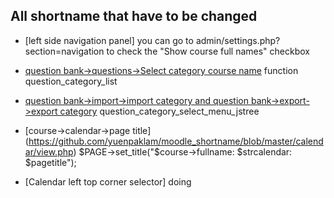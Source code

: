 
## All shortname that have to be changed

- [left side navigation panel] you can go to admin/settings.php?section=navigation to check the "Show course full names" checkbox

- [question bank->questions->Select category course name](https://github.com/yuenpaklam/moodle_shortname/tree/master/question/classes/bank/search/category_condition.php) function question_category_list

- [question bank->import->import category and question bank->export->export category](https://github.com/yuenpaklam/moodle_shortname/blob/master/lib/questionlib.php) question_category_select_menu_jstree

- [course->calendar->page title] (https://github.com/yuenpaklam/moodle_shortname/blob/master/calendar/view.php) $PAGE->set_title("$course->fullname: $strcalendar: $pagetitle");

- [Calendar left top corner selector] doing 



